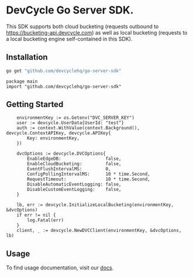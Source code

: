 # DevCycle Go Server SDK.

This SDK supports both cloud bucketing (requests outbound to https://bucketing-api.devcycle.com) as well as local bucketing (requests to a local bucketing engine self-contained in this SDK).

## Installation

```bash
go get "github.com/devcyclehq/go-server-sdk"
```

```golang
package main
import "github.com/devcyclehq/go-server-sdk"
```

## Getting Started

```golang
    environmentKey := os.Getenv("DVC_SERVER_KEY")
	user := devcycle.UserData{UserId: "test"}
	auth := context.WithValue(context.Background(), devcycle.ContextAPIKey, devcycle.APIKey{
		Key: environmentKey,
	})

	dvcOptions := devcycle.DVCOptions{
		EnableEdgeDB:                 false,
		EnableCloudBucketing:         false,
		EventFlushIntervalMS:         0,
		ConfigPollingIntervalMS:      10 * time.Second,
		RequestTimeout:               10 * time.Second,
		DisableAutomaticEventLogging: false,
		DisableCustomEventLogging:    false,
	}

	lb, err := devcycle.InitializeLocalBucketing(environmentKey, &dvcOptions)
	if err != nil {
		log.Fatal(err)
	}
	client, _ := devcycle.NewDVCClient(environmentKey, &dvcOptions, lb)
```

## Usage

To find usage documentation, visit our [docs](https://docs.devcycle.com/docs/sdk/server-side-sdks/go#usage).